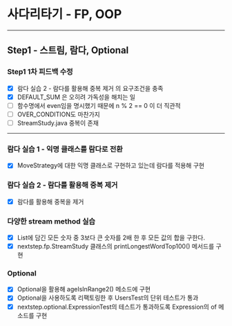 # 사다리타기 - FP, OOP

---

## Step1 - 스트림, 람다, Optional
### Step1 1차 피드백 수정
- [X] 람다 실습 2 - 람다를 활용해 중복 제거 의 요구조건을 충족
- [X] DEFAULT_SUM 은 오히려 가독성을 해치는 일
- [ ] 함수명에서 even임을 명시했기 때문에 n % 2 == 0 이 더 직관적
- [ ] OVER_CONDITION도 마찬가지
- [ ] StreamStudy.java 중복이 존재

---

### 람다 실습 1 - 익명 클래스를 람다로 전환
- [X] MoveStrategy에 대한 익명 클래스로 구현하고 있는데 람다를 적용해 구현

### 람다 실습 2 - 람다를 활용해 중복 제거
- [X] 람다를 활용해 중복을 제거

### 다양한 stream method 실습
- [X] List에 담긴 모든 숫자 중 3보다 큰 숫자를 2배 한 후 모든 값의 합을 구한다.
- [X] nextstep.fp.StreamStudy 클래스의 printLongestWordTop100() 메서드를 구현

### Optional
- [X] Optional을 활용해 ageIsInRange2() 메소드에 구현
- [X] Optional을 사용하도록 리팩토링한 후 UsersTest의 단위 테스트가 통과
- [X] nextstep.optional.ExpressionTest의 테스트가 통과하도록 Expression의 of 메소드를 구현
